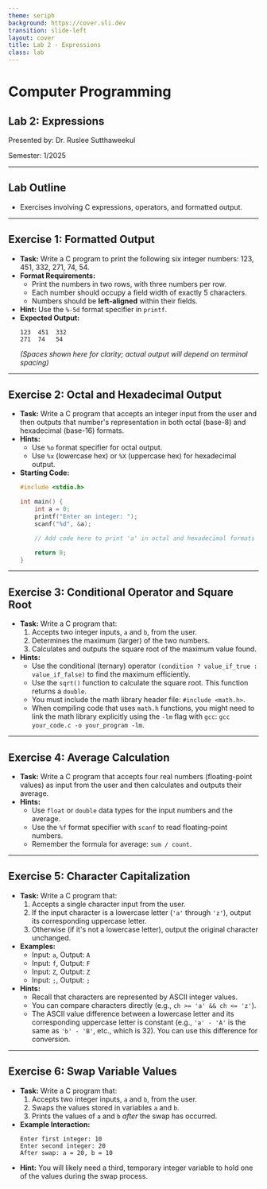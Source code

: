 ```yaml
---
theme: seriph
background: https://cover.sli.dev
transition: slide-left
layout: cover
title: Lab 2 - Expressions
class: lab
---
```


# Computer Programming
## Lab 2: Expressions

Presented by: Dr. Ruslee Sutthaweekul

Semester: 1/2025

---

## Lab Outline

* Exercises involving C expressions, operators, and formatted output.

---

## Exercise 1: Formatted Output

* **Task:** Write a C program to print the following six integer numbers: 123, 451, 332, 271, 74, 54.
* **Format Requirements:**
    * Print the numbers in two rows, with three numbers per row.
    * Each number should occupy a field width of exactly 5 characters.
    * Numbers should be **left-aligned** within their fields.
* **Hint:** Use the `%-5d` format specifier in `printf`.
* **Expected Output:**
    ```
    123  451  332
    271  74   54
    ```
    *(Spaces shown here for clarity; actual output will depend on terminal spacing)*

---

## Exercise 2: Octal and Hexadecimal Output

* **Task:** Write a C program that accepts an integer input from the user and then outputs that number's representation in both octal (base-8) and hexadecimal (base-16) formats.
* **Hints:**
    * Use `%o` format specifier for octal output.
    * Use `%x` (lowercase hex) or `%X` (uppercase hex) for hexadecimal output.
* **Starting Code:**
    ```c
    #include <stdio.h>

    int main() {
        int a = 0;
        printf("Enter an integer: ");
        scanf("%d", &a);

        // Add code here to print 'a' in octal and hexadecimal formats

        return 0;
    }
    ```

---

## Exercise 3: Conditional Operator and Square Root

* **Task:** Write a C program that:
    1.  Accepts two integer inputs, `a` and `b`, from the user.
    2.  Determines the maximum (larger) of the two numbers.
    3.  Calculates and outputs the square root of the maximum value found.
* **Hints:**
    * Use the conditional (ternary) operator `(condition ? value_if_true : value_if_false)` to find the maximum efficiently.
    * Use the `sqrt()` function to calculate the square root. This function returns a `double`.
    * You must include the math library header file: `#include <math.h>`.
    * When compiling code that uses `math.h` functions, you might need to link the math library explicitly using the `-lm` flag with `gcc`: `gcc your_code.c -o your_program -lm`.

---

## Exercise 4: Average Calculation

* **Task:** Write a C program that accepts four real numbers (floating-point values) as input from the user and then calculates and outputs their average.
* **Hints:**
    * Use `float` or `double` data types for the input numbers and the average.
    * Use the `%f` format specifier with `scanf` to read floating-point numbers.
    * Remember the formula for average: `sum / count`.

---

## Exercise 5: Character Capitalization

* **Task:** Write a C program that:
    1.  Accepts a single character input from the user.
    2.  If the input character is a lowercase letter (`'a'` through `'z'`), output its corresponding uppercase letter.
    3.  Otherwise (if it's not a lowercase letter), output the original character unchanged.
* **Examples:**
    * Input: `a`, Output: `A`
    * Input: `f`, Output: `F`
    * Input: `Z`, Output: `Z`
    * Input: `;`, Output: `;`
* **Hints:**
    * Recall that characters are represented by ASCII integer values.
    * You can compare characters directly (e.g., `ch >= 'a' && ch <= 'z'`).
    * The ASCII value difference between a lowercase letter and its corresponding uppercase letter is constant (e.g., `'a' - 'A'` is the same as `'b' - 'B'`, etc., which is 32). You can use this difference for conversion.

---

## Exercise 6: Swap Variable Values

* **Task:** Write a C program that:
    1.  Accepts two integer inputs, `a` and `b`, from the user.
    2.  Swaps the values stored in variables `a` and `b`.
    3.  Prints the values of `a` and `b` *after* the swap has occurred.
* **Example Interaction:**
    ```
    Enter first integer: 10
    Enter second integer: 20
    After swap: a = 20, b = 10
    ```
* **Hint:** You will likely need a third, temporary integer variable to hold one of the values during the swap process.

